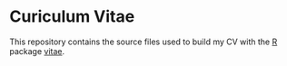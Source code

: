 
# Curiculum Vitae

This repository contains the source files used to build my CV with the
[R](https://cran.r-project.org/) package
[vitae](https://github.com/mitchelloharawild/vitae).
